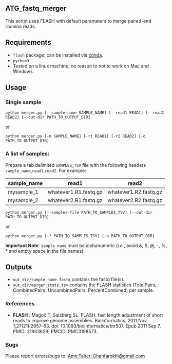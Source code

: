 ## ATG_fastq_merger

This script uses FLASH with default parameters to merge paired-end illumina reads.


## Requirements
* `flash` package: can be installed via [conda](https://anaconda.org/bioconda/flash).
* `python3`
* Tested on a linux machine, no reason to not to work on Mac and Windows.

## Usage 

### Single sample
`python merger.py [--sample-name SAMPLE_NAME] [--read1 READ1] [--read2 READ2] [--out-dir PATH_TO_OUTPUT_DIR]`

or

`python merger.py [-n SAMPLE_NAME] [-r1 READ1] [-r2 READ2] [-o PATH_TO_OUTPUT_DIR]`
    
### A list of samples:

Prepare a tab delimited `SAMPLES_TSV` file with the following headers `sample_name`,`read1`,`read2`. For example:

| sample_name  | read1                   | read2                 |
| ------------ | ----------------------- | --------------------- |
| mysample_1   | whatever1.R1.fastq.gz   | whatever1.R2.fastq.gz |
| mysample_2   | whatever2.R1.fastq.gz   | whatever2.R2.fastq.gz |


`python merger.py [--samples-file PATH_TO_SAMPLES_TSV] [--out-dir PATH_TO_OUTPUT_DIR]`

or

`python merger.py [-f PATH_TO_SAMPLES_TSV] [-o PATH_TO_OUTPUT_DIR]`

    
**Important Note**: `sample_name` must be alphanumeric (*i.e.*, avoid &, $, @, -, %, * and empty space in the file names).

## Outputs
* `out_dir/sample_name.fastq` contains the fastq file(s).
* `out_dir/merger_stats.tsv` contains the FLASH statistics (TotalPairs, CombinedPairs, UncombinedPairs, PercentCombined) per sample. 

### References
* **FLASH** : Magoč T, Salzberg SL. FLASH: fast length adjustment of short reads to improve genome assemblies. Bioinformatics. 2011 Nov 1;27(21):2957-63. doi: 10.1093/bioinformatics/btr507. Epub 2011 Sep 7. PMID: 21903629; PMCID: PMC3198573.
    
### Bugs
Please report errors/bugs to: Amir.Taheri.Ghahfarokhi@gmail.com
